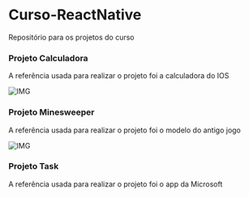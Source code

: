 ﻿# Curso-ReactNative
Repositório para os projetos do curso

### Projeto Calculadora 
A referência usada para realizar o projeto foi a calculadora do IOS

![IMG](https://i.imgur.com/TBTDHMf.jpg)


### Projeto Minesweeper
A referência usada para realizar o projeto foi o modelo do antigo jogo

![IMG](https://i.imgur.com/uJaJfIE.jpg)


### Projeto Task
A referência usada para realizar o projeto foi o app da Microsoft
